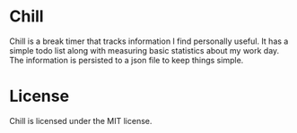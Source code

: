 # Chill

Chill is a break timer that tracks information I find personally useful. It has a simple todo list along with measuring basic statistics about my work day. The information is persisted to a json file to keep things simple.

# License
Chill is licensed under the MIT license.